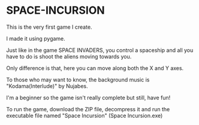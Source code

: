 # SPACE-INCURSION

This is the very first game I create.

I made it using pygame.

Just like in the game SPACE INVADERS, you control a spaceship and all you have to do is shoot the aliens moving towards you.

Only difference is that, here you can move along both the X and Y axes.

To those who may want to know, the background music is "Kodama(Interlude)" by Nujabes.

I'm a beginner so the game isn't really complete but still, have fun!

To run the game, download the ZIP file, decompress it and run the executable file named "Space Incursion" (Space Incursion.exe)

